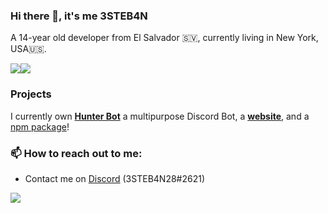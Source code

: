 ### Hi there 👋, it's me 3STEB4N

A 14-year old developer from El Salvador 🇸🇻, currently living in New York, USA🇺🇸.

![](https://open.spotify.com/user/s6zr65okq0cvy1mq7klw23pfo)![](https://camo.githubusercontent.com/1fafb7e1b9d5369a835bfd5280e3e762f07023ca2d8c2fad9d104ceee2253842/68747470733a2f2f6d656469612e67697068792e636f6d2f6d656469612f4a3542315938515a6e7a5858624c514942752f67697068792e676966)

### Projects

I currently own **[Hunter Bot](https://github.com/3STEB4N28/Hunter-Bot)** a multipurpose Discord Bot, a **[website](https://3steb4n28.xyz)**, and a [npm package](https://npmjs.org/discord-vr)!

### 📫 How to reach out to me:

- Contact me on [Discord](https://discord.com/users/701292425624420362) (3STEB4N28#2621)

![](https://github-readme-stats.vercel.app/api?username=3STEB4N28&theme=radical)
<!--
**3STEB4N28/3STEB4N28** is a ✨ _special_ ✨ repository because its `README.md` (this file) appears on your GitHub profile.

Here are some ideas to get you started:

- 🔭 I’m currently working on ...
- 🌱 I’m currently learning ...
- 👯 I’m looking to collaborate on ...
- 🤔 I’m looking for help with ...
- 💬 Ask me about ...
- 📫 How to reach me: ...
- 😄 Pronouns: ...
- ⚡ Fun fact: ...
-->
